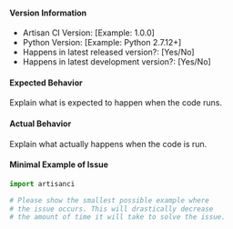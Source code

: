 #### Version Information
- Artisan CI Version: [Example: 1.0.0]
- Python Version: [Example: Python 2.7.12+]
- Happens in latest released version?: [Yes/No]
- Happens in latest development version?: [Yes/No]

#### Expected Behavior

Explain what is expected to happen when the code runs.

#### Actual Behavior

Explain what actually happens when the code is run.

#### Minimal Example of Issue

```python
import artisanci

# Please show the smallest possible example where
# the issue occurs. This will drastically decrease
# the amount of time it will take to solve the issue.
```
